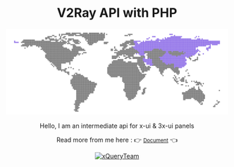 <div align="center">
  <h1>V2Ray API with PHP</h1>
  <img src="./docs/_media/map.svg">
  <p>Hello, I am an intermediate api for x-ui & 3x-ui panels</p>
  <p>Read more from me here : 👉 <small><a href="https://mobinjavari.github.io/v2ray-api-php/">Document</a></small> 👈</p>
  <a href="https://t.me/xQueryTeam" title="xQueryTeam"><img alt="xQueryTeam" src="https://img.shields.io/badge/-xQueryTeam-252932?labelColor=4C8EDA&logo=telegram&logoColor=20232A"></a>
</div>

